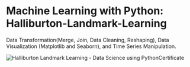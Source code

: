 # Machine Learning with Python: Halliburton-Landmark-Learning

Data Transformation(Merge, Join, Data Cleaning, Reshaping), Data Visualization (Matplotlib and Seaborn), and Time Series Manipulation. 

![Halliburton Landmark Learning - Data Science using PythonCertificate](https://github.com/divyansh1195/Halliburton-Landmark-Learning-ML-with-Python/blob/master/Halliburton%20Landmark%20Learning%20-%20Data%20Science%20using%20Python.png)
